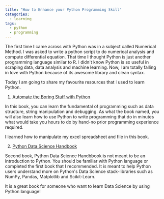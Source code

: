 ```yaml
---
title: "How to Enhance your Python Programming Skill"
categories:
  - learning
tags:
  - python
  - programming
---
```


The first time I came across with Python was in a subject called Numerical Method. I was asked to write a python script to do numerical analysis and compute differential equation. That time I thought Python is just another programming language similar to R. I didn't know Python is so useful in scraping data, data analysis and machine learning. Now, I am totally falling in love with Python because of its awesome library and clean syntax. 

Today I am going to share my favourite resources that I used to learn Python.  

1. [Automate the Boring Stuff with Python](https://automatetheboringstuff.com/)

 In this book, you can learn the fundamental of programming such as data structure, string manipulation and debugging. As what the book named, you will also learn how to use Python to write programming that do in minutes what would take you hours to do by hand-no prior programming experience required. 

 I learned how to manipulate my excel spreadsheet and file in this book. 

2. [Python Data Science Handbook](https://jakevdp.github.io/PythonDataScienceHandbook/)

 Second book, Python Data Science Handbbook is not meant to be an introduction to Python. You should be familiar with Python language or completed the first book that I recommended. It is meant to help Python users understand more on Python's Data Science stack-libraries such as NumPy, Pandas, Matplotlib and Scikit-Learn. 

 It is a great book for someone who want to learn Data Science by using Python language! 